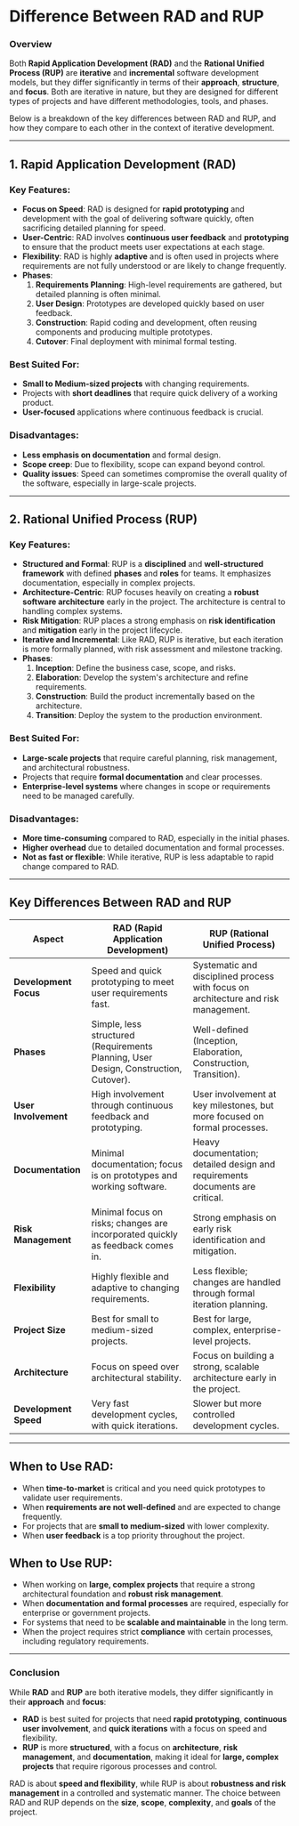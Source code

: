 # Difference Between RAD and RUP

### Overview

Both **Rapid Application Development (RAD)** and the **Rational Unified Process (RUP)** are **iterative** and **incremental** software development models, but they differ significantly in terms of their **approach**, **structure**, and **focus**. Both are iterative in nature, but they are designed for different types of projects and have different methodologies, tools, and phases.

Below is a breakdown of the key differences between RAD and RUP, and how they compare to each other in the context of iterative development.

---

## 1. **Rapid Application Development (RAD)**

### Key Features:
- **Focus on Speed**: RAD is designed for **rapid prototyping** and development with the goal of delivering software quickly, often sacrificing detailed planning for speed.
- **User-Centric**: RAD involves **continuous user feedback** and **prototyping** to ensure that the product meets user expectations at each stage.
- **Flexibility**: RAD is highly **adaptive** and is often used in projects where requirements are not fully understood or are likely to change frequently.
- **Phases**:
  1. **Requirements Planning**: High-level requirements are gathered, but detailed planning is often minimal.
  2. **User Design**: Prototypes are developed quickly based on user feedback.
  3. **Construction**: Rapid coding and development, often reusing components and producing multiple prototypes.
  4. **Cutover**: Final deployment with minimal formal testing.

### Best Suited For:
- **Small to Medium-sized projects** with changing requirements.
- Projects with **short deadlines** that require quick delivery of a working product.
- **User-focused** applications where continuous feedback is crucial.

### Disadvantages:
- **Less emphasis on documentation** and formal design.
- **Scope creep**: Due to flexibility, scope can expand beyond control.
- **Quality issues**: Speed can sometimes compromise the overall quality of the software, especially in large-scale projects.

---

## 2. **Rational Unified Process (RUP)**

### Key Features:
- **Structured and Formal**: RUP is a **disciplined** and **well-structured framework** with defined **phases** and **roles** for teams. It emphasizes documentation, especially in complex projects.
- **Architecture-Centric**: RUP focuses heavily on creating a **robust software architecture** early in the project. The architecture is central to handling complex systems.
- **Risk Mitigation**: RUP places a strong emphasis on **risk identification** and **mitigation** early in the project lifecycle.
- **Iterative and Incremental**: Like RAD, RUP is iterative, but each iteration is more formally planned, with risk assessment and milestone tracking.
- **Phases**:
  1. **Inception**: Define the business case, scope, and risks.
  2. **Elaboration**: Develop the system's architecture and refine requirements.
  3. **Construction**: Build the product incrementally based on the architecture.
  4. **Transition**: Deploy the system to the production environment.

### Best Suited For:
- **Large-scale projects** that require careful planning, risk management, and architectural robustness.
- Projects that require **formal documentation** and clear processes.
- **Enterprise-level systems** where changes in scope or requirements need to be managed carefully.

### Disadvantages:
- **More time-consuming** compared to RAD, especially in the initial phases.
- **Higher overhead** due to detailed documentation and formal processes.
- **Not as fast or flexible**: While iterative, RUP is less adaptable to rapid change compared to RAD.

---

## Key Differences Between RAD and RUP

| **Aspect**               | **RAD (Rapid Application Development)**                     | **RUP (Rational Unified Process)**                          |
|--------------------------|-------------------------------------------------------------|-------------------------------------------------------------|
| **Development Focus**     | Speed and quick prototyping to meet user requirements fast. | Systematic and disciplined process with focus on architecture and risk management. |
| **Phases**                | Simple, less structured (Requirements Planning, User Design, Construction, Cutover). | Well-defined (Inception, Elaboration, Construction, Transition). |
| **User Involvement**      | High involvement through continuous feedback and prototyping. | User involvement at key milestones, but more focused on formal processes. |
| **Documentation**         | Minimal documentation; focus is on prototypes and working software. | Heavy documentation; detailed design and requirements documents are critical. |
| **Risk Management**       | Minimal focus on risks; changes are incorporated quickly as feedback comes in. | Strong emphasis on early risk identification and mitigation. |
| **Flexibility**           | Highly flexible and adaptive to changing requirements.      | Less flexible; changes are handled through formal iteration planning. |
| **Project Size**          | Best for small to medium-sized projects.                    | Best for large, complex, enterprise-level projects.          |
| **Architecture**          | Focus on speed over architectural stability.                | Focus on building a strong, scalable architecture early in the project. |
| **Development Speed**     | Very fast development cycles, with quick iterations.        | Slower but more controlled development cycles.               |

---

## When to Use RAD:
- When **time-to-market** is critical and you need quick prototypes to validate user requirements.
- When **requirements are not well-defined** and are expected to change frequently.
- For projects that are **small to medium-sized** with lower complexity.
- When **user feedback** is a top priority throughout the project.

## When to Use RUP:
- When working on **large, complex projects** that require a strong architectural foundation and **robust risk management**.
- When **documentation and formal processes** are required, especially for enterprise or government projects.
- For systems that need to be **scalable and maintainable** in the long term.
- When the project requires strict **compliance** with certain processes, including regulatory requirements.

---

### Conclusion

While **RAD** and **RUP** are both iterative models, they differ significantly in their **approach** and **focus**:
- **RAD** is best suited for projects that need **rapid prototyping**, **continuous user involvement**, and **quick iterations** with a focus on speed and flexibility.
- **RUP** is more **structured**, with a focus on **architecture**, **risk management**, and **documentation**, making it ideal for **large, complex projects** that require rigorous processes and control.

RAD is about **speed and flexibility**, while RUP is about **robustness and risk management** in a controlled and systematic manner. The choice between RAD and RUP depends on the **size**, **scope**, **complexity**, and **goals** of the project.
